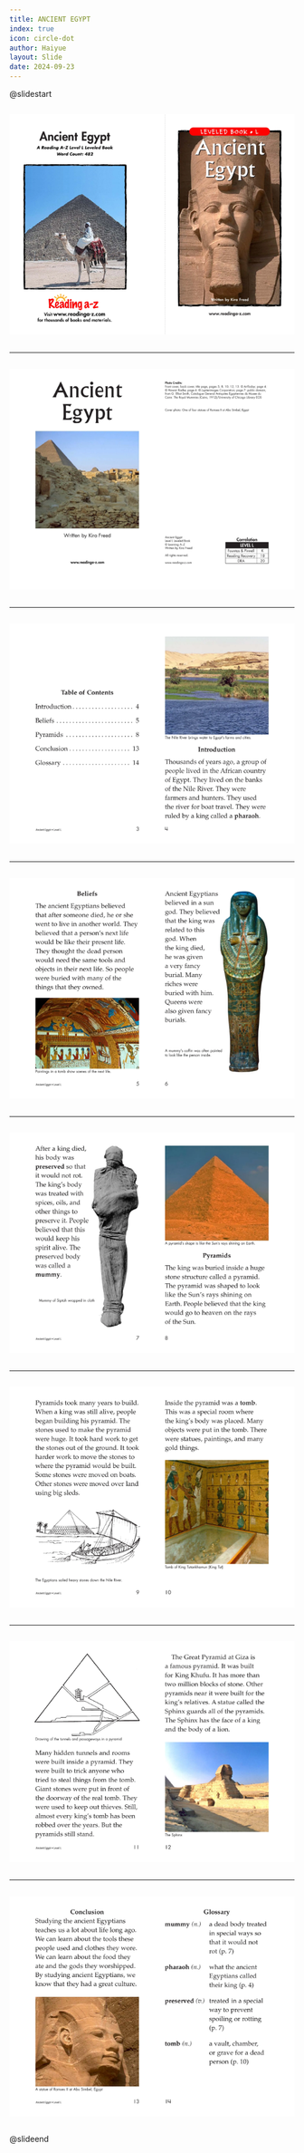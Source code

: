 ```yaml
---
title: ANCIENT EGYPT
index: true
icon: circle-dot
author: Haiyue
layout: Slide
date: 2024-09-23
---
```

 
@slidestart

<div style="display:flex">
<div style="flex:1">

![](https://raw.githubusercontent.com/yclord/reading/refs/heads/master/english/Level-L/ANCIENT%20EGYPT/001.webp)
</div>
<div style="flex:1">

![](https://raw.githubusercontent.com/yclord/reading/refs/heads/master/english/Level-L/ANCIENT%20EGYPT/002.webp)
</div>
</div>

---

<div style="display:flex">
<div style="flex:1">

![](https://raw.githubusercontent.com/yclord/reading/refs/heads/master/english/Level-L/ANCIENT%20EGYPT/003.webp)
</div>
<div style="flex:1">

![](https://raw.githubusercontent.com/yclord/reading/refs/heads/master/english/Level-L/ANCIENT%20EGYPT/004.webp)
</div>
</div>

---

<div style="display:flex">
<div style="flex:1">

![](https://raw.githubusercontent.com/yclord/reading/refs/heads/master/english/Level-L/ANCIENT%20EGYPT/005.webp)
</div>
<div style="flex:1">

![](https://raw.githubusercontent.com/yclord/reading/refs/heads/master/english/Level-L/ANCIENT%20EGYPT/006.webp)
</div>
</div>

---

<div style="display:flex">
<div style="flex:1">

![](https://raw.githubusercontent.com/yclord/reading/refs/heads/master/english/Level-L/ANCIENT%20EGYPT/007.webp)
</div>
<div style="flex:1">

![](https://raw.githubusercontent.com/yclord/reading/refs/heads/master/english/Level-L/ANCIENT%20EGYPT/008.webp)
</div>
</div>

---

<div style="display:flex">
<div style="flex:1">

![](https://raw.githubusercontent.com/yclord/reading/refs/heads/master/english/Level-L/ANCIENT%20EGYPT/009.webp)
</div>
<div style="flex:1">

![](https://raw.githubusercontent.com/yclord/reading/refs/heads/master/english/Level-L/ANCIENT%20EGYPT/010.webp)
</div>
</div>

---

<div style="display:flex">
<div style="flex:1">

![](https://raw.githubusercontent.com/yclord/reading/refs/heads/master/english/Level-L/ANCIENT%20EGYPT/011.webp)
</div>
<div style="flex:1">

![](https://raw.githubusercontent.com/yclord/reading/refs/heads/master/english/Level-L/ANCIENT%20EGYPT/012.webp)
</div>
</div>

---

<div style="display:flex">
<div style="flex:1">

![](https://raw.githubusercontent.com/yclord/reading/refs/heads/master/english/Level-L/ANCIENT%20EGYPT/013.webp)
</div>
<div style="flex:1">

![](https://raw.githubusercontent.com/yclord/reading/refs/heads/master/english/Level-L/ANCIENT%20EGYPT/014.webp)
</div>
</div>

---

<div style="display:flex">
<div style="flex:1">

![](https://raw.githubusercontent.com/yclord/reading/refs/heads/master/english/Level-L/ANCIENT%20EGYPT/015.webp)
</div>
<div style="flex:1">

![](https://raw.githubusercontent.com/yclord/reading/refs/heads/master/english/Level-L/ANCIENT%20EGYPT/016.webp)
</div>
</div>

@slideend